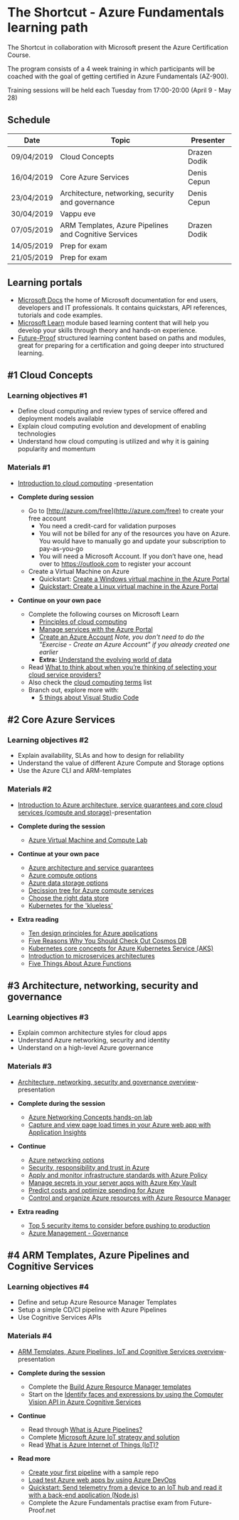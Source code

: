 # The Shortcut - Azure Fundamentals learning path

The Shortcut in collaboration with Microsoft present the Azure Certification Course.

The program consists of a 4 week training in which participants will be coached with the goal of getting certified in Azure Fundamentals (AZ-900).

Training sessions will be held each Tuesday from 17:00-20:00 (April 9 - May 28)

## Schedule

Date | Topic | Presenter
---------- | ---- | ----
09/04/2019 | Cloud Concepts | Drazen Dodik
16/04/2019 | Core Azure Services | Denis Cepun
23/04/2019 | Architecture, networking, security and governance | Denis Cepun
30/04/2019 | Vappu eve |
07/05/2019 | ARM Templates, Azure Pipelines and Cognitive Services | Drazen Dodik
14/05/2019 | Prep for exam |
21/05/2019 | Prep for exam |

## Learning portals

- [Microsoft Docs](http://docs.microsoft.com/) the home of Microsoft documentation for end users, developers and IT professionals. It contains quickstars, API references, tutorials and code examples.
- [Microsoft Learn](http://docs.microsoft.com/learn/) module based learning content that will help you develop your skills through theory and hands-on experience.
- [Future-Proof](http://future-proof.net) structured learning content based on paths and modules, great for preparing for a certification and going deeper into structured learning.

## #1 Cloud Concepts

### Learning objectives #1

- Define cloud computing and review types of service offered and deployment models available
- Explain cloud computing evolution and development of enabling technologies
- Understand how cloud computing is utilized and why it is gaining popularity and momentum

### Materials #1

- [Introduction to cloud computing](https://github.com/DrazenDodik/theShorcut_AzureAcademy/blob/master/presentations/Session1__CloudComputing_TheShortcut.pptx) -presentation
- **Complete during session**
  - Go to [http://azure.com/free](http://azure.com/free) to create your free account
    - You need a credit-card for validation purposes
    - You will not be billed for any of the resources you have on Azure. You would have to manually go and update your subscription to pay-as-you-go
    - You will need a Microsoft Account. If you don’t have one, head over to https://outlook.com to register your account
  - Create a Virtual Machine on Azure
    - Quickstart: [Create a Windows virtual machine in the Azure Portal](https://docs.microsoft.com/en-us/azure/virtual-machines/windows/quick-create-portal)
    - [Quickstart: Create a Linux virtual machine in the Azure Portal](https://github.com/MicrosoftDocs/azure-docs/blob/master/articles/virtual-machines/linux/quick-create-portal.md)

- **Continue on your own pace**
  - Complete the following courses on Microsoft Learn
    - [Principles of cloud computing](https://docs.microsoft.com/en-gb/learn/modules/principles-cloud-computing/index)
    - [Manage services with the Azure Portal](https://docs.microsoft.com/en-gb/learn/modules/tour-azure-portal/index)
    - [Create an Azure Account](https://docs.microsoft.com/en-gb/learn/modules/create-an-azure-account/index) *Note, you don't need to do the "Exercise - Create an Azure Account" if you already created one earlier*
    - **Extra:** [Understand the evolving world of data](https://docs.microsoft.com/en-us/learn/modules/evolving-world-of-data/)
  - Read [What to think about when you’re thinking of selecting your cloud service providers?](https://azure.microsoft.com/en-us/overview/choosing-a-cloud-service-provider/)
  - Also check the [cloud computing terms](https://azure.microsoft.com/en-us/overview/cloud-computing-dictionary/) list
  - Branch out, explore more with:
    - [5 things about Visual Studio Code](https://channel9.msdn.com/Shows/5-Things/Episode-8-Five-Things-About-Visual-Studio-Code)

## #2 Core Azure Services

### Learning objectives #2

- Explain availability, SLAs and how to design for reliability
- Understand the value of different Azure Compute and Storage options
- Use the Azure CLI and ARM-templates

### Materials #2

- [Introduction to Azure architecture, service guarantees and core cloud services (compute and storage)](https://github.com/DrazenDodik/theShorcut_AzureAcademy/blob/master/presentations/Session2_AvailabilityComputeStorage.pptx)-presentation

- **Complete during the session**
  - [Azure Virtual Machine and Compute Lab](https://handsonlabs.microsoft.com/handsonlabs/SelfPacedLabs?storyId=story://content-private/content/iai/azure100/azure100experience2/1_story_virtual_machines_compute)
- **Continue at your own pace**
  - [Azure architecture and service guarantees](https://docs.microsoft.com/en-gb/learn/modules/explore-azure-infrastructure/index)
  - [Azure compute options](https://docs.microsoft.com/en-gb/learn/modules/intro-to-azure-compute/index)
  - [Azure data storage options](https://docs.microsoft.com/en-gb/learn/modules/intro-to-data-in-azure/index)
  - [Decission tree for Azure compute services](https://docs.microsoft.com/en-us/azure/architecture/guide/technology-choices/compute-decision-tree)
  - [Choose the right data store](https://docs.microsoft.com/en-us/azure/architecture/guide/technology-choices/data-store-overview)
  - [Kubernetes for the 'klueless'](https://channel9.msdn.com/events/Connect/Microsoft-Connect--2018/T110)

- **Extra reading**
  - [Ten design principles for Azure applications](https://docs.microsoft.com/en-us/azure/architecture/guide/design-principles/)
  - [Five Reasons Why You Should Check Out Cosmos DB](https://channel9.msdn.com/Shows/5-Things/Five-Reasons-Why-You-Should-Check-Out-Cosmos-DB)
  - [Kubernetes core concepts for Azure Kubernetes Service (AKS)](https://docs.microsoft.com/en-us/azure/aks/concepts-clusters-workloads)
  - [Introduction to microservices architectures](https://docs.microsoft.com/en-us/azure/architecture/microservices/introduction)
  - [Five Things About Azure Functions](https://channel9.msdn.com/Shows/5-Things/Five-Things-About-Azure-Functions?term=serverless)

## #3 Architecture, networking, security and governance

### Learning objectives #3

- Explain common architecture styles for cloud apps
- Understand Azure networking, security and identity
- Understand on a high-level Azure governance

### Materials #3

- [Architecture, networking, security and governance overview](https://github.com/DrazenDodik/theShorcut_AzureAcademy/blob/master/presentations/Session3_ArchitectureNetworkingSecurity.pptx)-presentation

- __Complete during the session__
  - [Azure Networking Concepts hands-on lab](https://handsonlabs.microsoft.com/handsonlabs/SelfPacedLabs?storyId=story://content-private/content/iai/azure100/azure100experience1/2_story_networking_concepts)
  - [Capture and view page load times in your Azure web app with Application Insights](https://docs.microsoft.com/en-gb/learn/modules/capture-page-load-times-application-insights/)

- __Continue__
  - [Azure networking options](https://docs.microsoft.com/en-gb/learn/modules/intro-to-azure-networking/index)
  - [Security, responsibility and trust in Azure](https://docs.microsoft.com/en-gb/learn/modules/intro-to-security-in-azure/index)
  - [Apply and monitor infrastructure standards with Azure Policy](https://docs.microsoft.com/en-gb/learn/modules/intro-to-governance/index)
  - [Manage secrets in your server apps with Azure Key Vault](https://docs.microsoft.com/en-gb/learn/modules/manage-secrets-with-azure-key-vault/)
  - [Predict costs and optimize spending for Azure](https://docs.microsoft.com/en-gb/learn/modules/predict-costs-and-optimize-spending/)
  - [Control and organize Azure resources with Azure Resource Manager](https://docs.microsoft.com/en-us/learn/modules/control-and-organize-with-azure-resource-manager/)

- __Extra reading__
  - [Top 5 security items to consider before pushing to production](https://docs.microsoft.com/en-gb/learn/modules/top-5-security-items-to-consider/)
  - [Azure Management - Governance](https://docs.microsoft.com/en-us/azure/governance/)

## #4 ARM Templates, Azure Pipelines and Cognitive Services

### Learning objectives #4

- Define and setup Azure Resource Manager Templates
- Setup a simple CD/CI pipeline with Azure Pipelines
- Use Cognitive Services APIs

### Materials #4

- [ARM Templates, Azure Pipelines, IoT and Cognitive Services overview](https://github.com/DrazenDodik/theShorcut_AzureAcademy/blob/master/presentations/Session4_ARMTemplatesPipelinesCognitive.pptx)-presentation

- __Complete during the session__
  - Complete the [Build Azure Resource Manager templates](https://docs.microsoft.com/en-us/learn/modules/build-azure-vm-templates/)
  - Start on the [Identify faces and expressions by using the Computer Vision API in Azure Cognitive Services](https://docs.microsoft.com/en-us/learn/modules/identify-faces-with-computer-vision/)

- __Continue__
  - Read through [What is Azure Pipelines?](https://docs.microsoft.com/en-us/azure/devops/pipelines/get-started/what-is-azure-pipelines?toc=/azure/devops/pipelines/toc.json&bc=/azure/devops/boards/pipelines/breadcrumb/toc.json&view=azure-devops)
  - Complete [Microsoft Azure IoT strategy and solution](https://docs.microsoft.com/en-us/learn/modules/azure-iot-strategy-and-solutions/)
  - Read [What is Azure Internet of Things (IoT)?](https://docs.microsoft.com/en-us/azure/iot-fundamentals/iot-introduction)

- __Read more__
  - [Create your first pipeline](https://docs.microsoft.com/en-us/azure/devops/pipelines/get-started-yaml?view=azure-devops) with a sample repo
  - [Load test Azure web apps by using Azure DevOps](https://docs.microsoft.com/en-us/learn/modules/load-test-web-app-azure-devops/)
  - [Quickstart: Send telemetry from a device to an IoT hub and read it with a back-end application (Node.js)](https://docs.microsoft.com/en-us/azure/iot-hub/quickstart-send-telemetry-node)
  - Complete the Azure Fundamentals practise exam from Future-Proof.net
